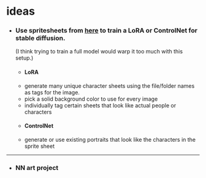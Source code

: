 # ideas
* ### Use spritesheets from [here](https://sanderfrenken.github.io/Universal-LPC-Spritesheet-Character-Generator/) to train a LoRA or ControlNet for stable diffusion.
  (I think trying to train a full model would warp it too much with this setup.)
  * #### LoRA
  * generate many unique character sheets using the file/folder names as tags for the image.
  * pick a solid background color to use for every image
  * individually tag certain sheets that look like actual people or characters
  * #### ControlNet
  * generate or use existing portraits that look like the characters in the sprite sheet
***
* ### NN art project
